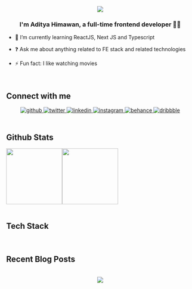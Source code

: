 <div align="center">
<img src="https://capsule-render.vercel.app/api?type=waving&color=auto&height=300&section=header&text=Aditya%Himawan&desc=I'm%20a%20Frontend%20Developer&descAlign=75&descAlignY=63&fontSize=90&animation=fadeIn" />
</div>

### <div align="center">I'm Aditya Himawan, a full-time frontend developer 👨‍💻 </div>  
  

- 🌱 I’m currently learning ReactJS, Next JS and Typescript  
  

- ❓ Ask me about anything related to FE stack and related technologies  
  

- ⚡ Fun fact: I like watching movies  
  

<br/>  

## Connect with me  
<div align="center">
<a href="https://github.com/adityahimaone" target="_blank">
<img src=https://img.shields.io/badge/github-%2324292e.svg?&style=for-the-badge&logo=github&logoColor=white alt=github style="margin-bottom: 5px;" />
</a>
<a href="https://twitter.com/adityahimaone" target="_blank">
<img src=https://img.shields.io/badge/twitter-%2300acee.svg?&style=for-the-badge&logo=twitter&logoColor=white alt=twitter style="margin-bottom: 5px;" />
</a>
<a href="https://linkedin.com/in/adityahimaone" target="_blank">
<img src=https://img.shields.io/badge/linkedin-%231E77B5.svg?&style=for-the-badge&logo=linkedin&logoColor=white alt=linkedin style="margin-bottom: 5px;" />
</a>
<a href="https://instagram.com/adityahimaone" target="_blank">
<img src=https://img.shields.io/badge/instagram-%23000000.svg?&style=for-the-badge&logo=instagram&logoColor=white alt=instagram style="margin-bottom: 5px;" />
</a>
<a href="https://www.behance.net/adityahimaone" target="_blank">
<img src=https://img.shields.io/badge/behance-%23191919.svg?&style=for-the-badge&logo=behance&logoColor=white alt=behance style="margin-bottom: 5px;" />
</a>
<a href="https://dribbble.com/adityahimaone" target="_blank">
<img src=https://img.shields.io/badge/dribbble-%23E45285.svg?&style=for-the-badge&logo=dribbble&logoColor=white alt=dribbble style="margin-bottom: 5px;" />
</a>  
</div>  
  

<br/> 

## Github Stats  
<div align="center">
  <div style="display: flex; flex-direction: row; align-items: flex-start;">
    <img height="150" src="https://github-readme-stats.vercel.app/api?username=adityahimaone&hide=stars&show_icons=true&include_all_commits=true&theme=tokyonight"/>
    <img height="150" src="https://github-readme-stats.vercel.app/api/top-langs/?username=adityahimaone&layout=compact&theme=tokyonight&hide=html,php"/>
  </div>
</div>  

<br/>  


## Tech Stack
<br/>  


 


## Recent Blog Posts  
  

<br/>  

<div align="center"><img src="[[https://spotify-github-profile.vercel.app/api/view.svg?uid=212nmrqpklzmvpntgorzpavgq&redirect=true][https://spotify-github-profile.vercel.app/api/view.svg?uid=212nmrqpklzmvpntgorzpavgq&cover_image=true&theme=novatorem&bar_color=53b14f&bar_color_cover=true" /></div>  

<br/>  

  



###
